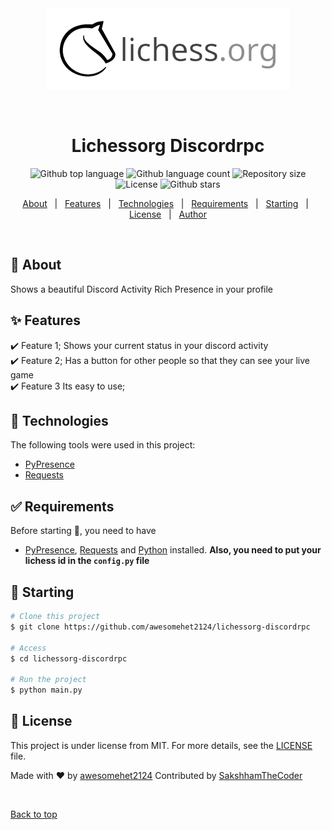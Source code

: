 <div align="center" id="top"> 
  <img src="./app.gif" alt="Lichess-Icon" />

  &#xa0;

  <!-- <a href="https://lichessorgdiscordrpc.netlify.app">Demo</a> -->
</div>

<h1 align="center">Lichessorg Discordrpc</h1>

<p align="center">
  <img alt="Github top language" src="https://img.shields.io/github/languages/top/awesomehet2124/lichessorg-discordrpc?color=56BEB8">

  <img alt="Github language count" src="https://img.shields.io/github/languages/count/awesomehet2124/lichessorg-discordrpc?color=56BEB8">

  <img alt="Repository size" src="https://img.shields.io/github/repo-size/awesomehet2124/lichessorg-discordrpc?color=56BEB8">

  <img alt="License" src="https://img.shields.io/github/license/awesomehet2124/lichessorg-discordrpc?color=56BEB8">

  <img alt="Github stars" src="https://img.shields.io/github/stars/awesomehet2124/lichessorg-discordrpc?color=56BEB8" />
</p>

<!-- Status -->

<!-- <h4 align="center"> 
	🚧  Lichessorg Discordrpc 🚀 Under construction...  🚧
</h4> 

<hr> -->

<p align="center">
  <a href="#dart-about">About</a> &#xa0; | &#xa0; 
  <a href="#sparkles-features">Features</a> &#xa0; | &#xa0;
  <a href="#rocket-technologies">Technologies</a> &#xa0; | &#xa0;
  <a href="#white_check_mark-requirements">Requirements</a> &#xa0; | &#xa0;
  <a href="#checkered_flag-starting">Starting</a> &#xa0; | &#xa0;
  <a href="#memo-license">License</a> &#xa0; | &#xa0;
  <a href="https://github.com/awesomehet2124" target="_blank">Author</a>
</p>


<br>

## :dart: About ##

Shows a beautiful Discord Activity Rich Presence in your profile

## :sparkles: Features ##

:heavy_check_mark: Feature 1; Shows your current status in your discord activity\
:heavy_check_mark: Feature 2; Has a button for other people so that they can see your live game\
:heavy_check_mark: Feature 3 Its easy to use;

## :rocket: Technologies ##

The following tools were used in this project:

- [PyPresence](https://pypi.org/project/pypresence/)
- [Requests](https://pypi.org/project/requests)

## :white_check_mark: Requirements ##

Before starting :checkered_flag:, you need to have 
- [PyPresence](https://pypi.org/project/pypresence/), [Requests](https://pypi.org/project/requests) and [Python](https://python.org/)  installed. **Also, you need to put your lichess id in the `config.py` file**

## :checkered_flag: Starting ##

```bash
# Clone this project
$ git clone https://github.com/awesomehet2124/lichessorg-discordrpc

# Access
$ cd lichessorg-discordrpc

# Run the project
$ python main.py

```

## :memo: License ##

This project is under license from MIT. For more details, see the [LICENSE](LICENSE.md) file.


Made with :heart: by <a href="https://github.com/awesomehet2124" target="_blank">awesomehet2124</a>
Contributed by <a href="https://github.com/SakshhamTheCoder" target="_blank">SakshhamTheCoder</a>

&#xa0;

<a href="#top">Back to top</a>
